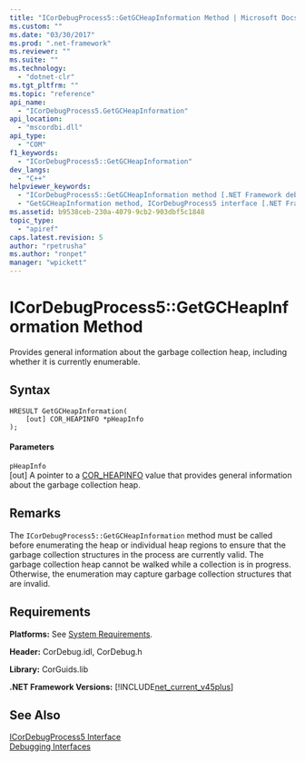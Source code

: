 ```yaml
---
title: "ICorDebugProcess5::GetGCHeapInformation Method | Microsoft Docs"
ms.custom: ""
ms.date: "03/30/2017"
ms.prod: ".net-framework"
ms.reviewer: ""
ms.suite: ""
ms.technology: 
  - "dotnet-clr"
ms.tgt_pltfrm: ""
ms.topic: "reference"
api_name: 
  - "ICorDebugProcess5.GetGCHeapInformation"
api_location: 
  - "mscordbi.dll"
api_type: 
  - "COM"
f1_keywords: 
  - "ICorDebugProcess5::GetGCHeapInformation"
dev_langs: 
  - "C++"
helpviewer_keywords: 
  - "ICorDebugProcess5::GetGCHeapInformation method [.NET Framework debugging]"
  - "GetGCHeapInformation method, ICorDebugProcess5 interface [.NET Framework debugging]"
ms.assetid: b9538ceb-230a-4079-9cb2-903dbf5c1848
topic_type: 
  - "apiref"
caps.latest.revision: 5
author: "rpetrusha"
ms.author: "ronpet"
manager: "wpickett"
---
```

# ICorDebugProcess5::GetGCHeapInformation Method
Provides general information about the garbage collection heap, including whether it is currently enumerable.  
  
## Syntax  
  
```  
HRESULT GetGCHeapInformation(  
    [out] COR_HEAPINFO *pHeapInfo  
);  
```  
  
#### Parameters  
 `pHeapInfo`  
 [out] A pointer to a [COR_HEAPINFO](../../../../docs/framework/unmanaged-api/debugging/cor-heapinfo-structure.md) value that provides general information about the garbage collection heap.  
  
## Remarks  
 The `ICorDebugProcess5::GetGCHeapInformation` method must be called before enumerating the heap or individual heap regions to ensure that the garbage collection structures in the process are currently valid. The garbage collection heap cannot be walked while a collection is in progress. Otherwise, the enumeration may capture garbage collection structures that are invalid.  
  
## Requirements  
 **Platforms:** See [System Requirements](../../../../docs/framework/get-started/system-requirements.md).  
  
 **Header:** CorDebug.idl, CorDebug.h  
  
 **Library:** CorGuids.lib  
  
 **.NET Framework Versions:** [!INCLUDE[net_current_v45plus](../../../../includes/net-current-v45plus-md.md)]  
  
## See Also  
 [ICorDebugProcess5 Interface](../../../../docs/framework/unmanaged-api/debugging/icordebugprocess5-interface.md)   
 [Debugging Interfaces](../../../../docs/framework/unmanaged-api/debugging/debugging-interfaces.md)